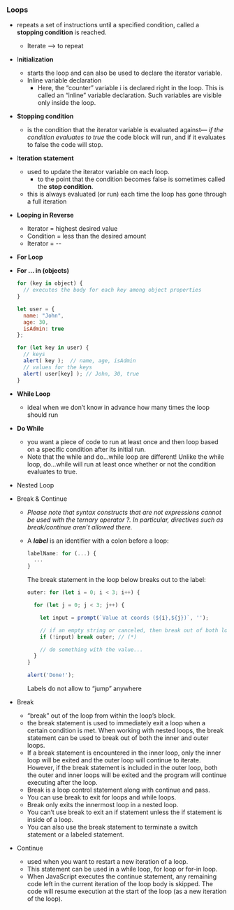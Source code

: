 ### Loops

- repeats a set of instructions until a specified condition, called a **stopping condition** is reached.
    
    - Iterate —> to repeat
- I**nitialization**
    
    - starts the loop and can also be used to declare the iterator variable.
    - Inline variable declaration
        - Here, the “counter” variable i is declared right in the loop. This is called an “inline” variable declaration. Such variables are visible only inside the loop.
- **Stopping condition**
    
    - is the condition that the iterator variable is evaluated against— _if the condition evaluates to true_ the code block will run, and if it evaluates to false the code will stop.
- I**teration statement**
    
    - used to update the iterator variable on each loop.
        - to the point that the condition becomes false is sometimes called the **stop condition**.
    - this is always evaluated (or run) each time the loop has gone through a full iteration
- **Looping in Reverse**
    
    - Iterator = highest desired value
    - Condition = less than the desired amount
    - Iterator = --
- **For Loop**
    
- **For … in (objects)**
    
    ```jsx
    for (key in object) {
      // executes the body for each key among object properties
    }
    ```
    
    ```jsx
    let user = {
      name: "John",
      age: 30,
      isAdmin: true
    };
    
    for (let key in user) {
      // keys
      alert( key );  // name, age, isAdmin
      // values for the keys
      alert( user[key] ); // John, 30, true
    }
    ```
    
- **While Loop**
    
    - ideal when we don’t know in advance how many times the loop should run
- **Do While**
    
    - you want a piece of code to run at least once and then loop based on a specific condition after its initial run.
    - Note that the while and do...while loop are different! Unlike the while loop, do...while will run at least once whether or not the condition evaluates to true.
- Nested Loop
    
- Break & Continue
    
    - _Please note that syntax constructs that are not expressions cannot be used with the ternary operator ?. In particular, directives such as break/continue aren’t allowed there._
        
    - A _**label**_ is an identifier with a colon before a loop:
        
        ```jsx
        labelName: for (...) {
          ...
        }
        ```
        
        The break <labelName> statement in the loop below breaks out to the label:
        
        ```jsx
        outer: for (let i = 0; i < 3; i++) {
        
          for (let j = 0; j < 3; j++) {
        
            let input = prompt(`Value at coords (${i},${j})`, '');
        
            // if an empty string or canceled, then break out of both loops
            if (!input) break outer; // (*)
        
            // do something with the value...
          }
        }
        
        alert('Done!');
        ```
        
        Labels do not allow to “jump” anywhere
        
- Break
    
    - “break” out of the loop from within the loop’s block.
    - the break statement is used to immediately exit a loop when a certain condition is met. When working with nested loops, the break statement can be used to break out of both the inner and outer loops.
    - If a break statement is encountered in the inner loop, only the inner loop will be exited and the outer loop will continue to iterate. However, if the break statement is included in the outer loop, both the outer and inner loops will be exited and the program will continue executing after the loop.
    - Break is a loop control statement along with continue and pass.
    - You can use break to exit for loops and while loops.
    - Break only exits the innermost loop in a nested loop.
    - You can’t use break to exit an if statement unless the if statement is inside of a loop.
    - You can also use the break statement to terminate a switch statement or a labeled statement.
- Continue
    
    - used when you want to restart a new iteration of a loop.
    - This statement can be used in a while loop, for loop or for-in loop.
    - When JavaScript executes the continue statement, any remaining code left in the current iteration of the loop body is skipped. The code will resume execution at the start of the loop (as a new iteration of the loop).